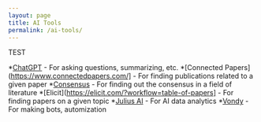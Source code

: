 ```yaml
---
layout: page
title: AI Tools
permalink: /ai-tools/
---
```


TEST

*[ChatGPT](https://chat.openai.com/) - For asking questions, summarizing, etc.
*[Connected Papers](https://www.connectedpapers.com/] - For finding publications related to a given paper
*[Consensus](https://consensus.app/) - For finding out the consensus in a field of literature
*[Elicit](https://elicit.com/?workflow=table-of-papers] - For finding papers on a given topic
*[Julius AI](https://julius.ai/) - For AI data analytics
*[Vondy](https://www.vondy.com/) - For making bots, automization
